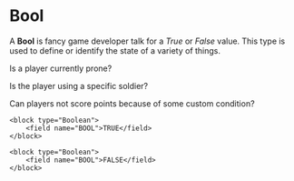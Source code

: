 # Bool

A **Bool** is fancy game developer talk for a _True_ or _False_ value. This type is used to define or identify the state of a variety of things.  
  
Is a player currently prone?  
  
Is the player using a specific soldier?  
  
Can players not score points because of some custom condition?

```blockly
<block type="Boolean">
    <field name="BOOL">TRUE</field>
</block>
```

```blockly
<block type="Boolean">
    <field name="BOOL">FALSE</field>
</block>
```
